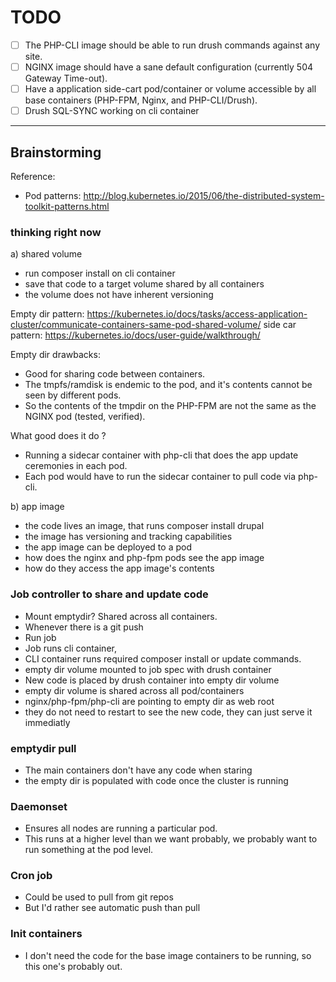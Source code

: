 TODO
====

- [ ] The PHP-CLI image should be able to run drush commands against any site.
- [ ] NGINX image should have a sane default configuration (currently 504
      Gateway Time-out).
- [ ] Have a application side-cart pod/container or volume accessible by all
      base containers (PHP-FPM, Nginx, and PHP-CLI/Drush).
- [ ] Drush SQL-SYNC working on cli container

---

## Brainstorming

Reference:

- Pod patterns: http://blog.kubernetes.io/2015/06/the-distributed-system-toolkit-patterns.html

### thinking right now

a) shared volume

- run composer install on cli container
- save that code to a target volume shared by all containers
- the volume does not have inherent versioning

Empty dir pattern:
https://kubernetes.io/docs/tasks/access-application-cluster/communicate-containers-same-pod-shared-volume/
side car pattern: https://kubernetes.io/docs/user-guide/walkthrough/

Empty dir drawbacks:

- Good for sharing code between containers.
- The tmpfs/ramdisk is endemic to the pod, and it's contents cannot be seen by
  different pods.
- So the contents of the tmpdir on the PHP-FPM are not the same as the NGINX pod
  (tested, verified).

What good does it do ?

- Running a sidecar container with php-cli that does the app update ceremonies
  in each pod.
- Each pod would have to run the sidecar container to pull code via php-cli.

b) app image

- the code lives an image, that runs composer install drupal
- the image has versioning and tracking capabilities
- the app image can be deployed to a pod
- how does the nginx and php-fpm pods see the app image
- how do they access the app image's contents

### Job controller to share and update code

- Mount emptydir? Shared across all containers.
- Whenever there is a git push
- Run job
- Job runs cli container,
- CLI container runs required composer install or update commands.
- empty dir volume mounted to job spec with drush container
- New code is placed by drush container into empty dir volume
- empty dir volume is shared across all pod/containers
- nginx/php-fpm/php-cli are pointing to empty dir as web root
- they do not need to restart to see the new code, they can just serve it immediatly

### emptydir pull

- The main containers don't have any code when staring
- the empty dir is populated with code once the cluster is running

### Daemonset

- Ensures all nodes are running a particular pod.
- This runs at a higher level than we want probably, we probably want to run
  something at the pod level.

### Cron job

- Could be used to pull from git repos
- But I'd rather see automatic push than pull

### Init containers

- I don't need the code for the base image containers to be running, so this
  one's probably out.
